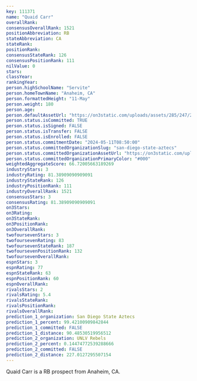 ```yaml
---
key: 111371
name: "Quaid Carr"
overallRank: 
consensusOverallRank: 1521
positionAbbreviation: RB
stateAbbreviation: CA
stateRank: 
positionRank: 
consensusStateRank: 126
consensusPositionRank: 111
nilValue: 0
stars: 
classYear: 
rankingYear: 
person.highSchoolName: "Servite"
person.homeTownName: "Anaheim, CA"
person.formattedHeight: "11-May"
person.weight: 180
person.age: 
person.defaultAssetUrl: "https://on3static.com/uploads/assets/285/247/247285.png"
person.status.isCommitted: TRUE
person.status.isSigned: FALSE
person.status.isTransfer: FALSE
person.status.isEnrolled: FALSE
person.status.commitmentDate: "2024-05-11T08:50:00"
person.status.committedOrganizationSlug: "san-diego-state-aztecs"
person.status.committedOrganizationAssetUrl: "https://on3static.com/uploads/assets/211/150/150211.svg"
person.status.committedOrganizationPrimaryColor: "#000"
weightedAggregateScore: 66.72005663189269
industryStars: 3
industryRating: 81.38909090909091
industryStateRank: 126
industryPositionRank: 111
industryOverallRank: 1521
consensusStars: 3
consensusRating: 81.38909090909091
on3Stars: 
on3Rating: 
on3StateRank: 
on3PositionRank: 
on3OverallRank: 
twofoursevenStars: 3
twofoursevenRating: 83
twofoursevenStateRank: 187
twofoursevenPositionRank: 132
twofoursevenOverallRank: 
espnStars: 3
espnRating: 77
espnStateRank: 63
espnPositionRank: 60
espnOverallRank: 
rivalsStars: 2
rivalsRating: 5.4
rivalsStateRank: 
rivalsPositionRank: 
rivalsOverallRank: 
prediction_1_organization: San Diego State Aztecs
prediction_1_percent: 99.42100909842844
prediction_1_committed: FALSE
prediction_1_distance: 90.48530519956512
prediction_2_organization: UNLV Rebels
prediction_2_percent: 0.14474772539288666
prediction_2_committed: FALSE
prediction_2_distance: 227.0127295507154
---
```

Quaid Carr is a RB prospect from Anaheim, CA.